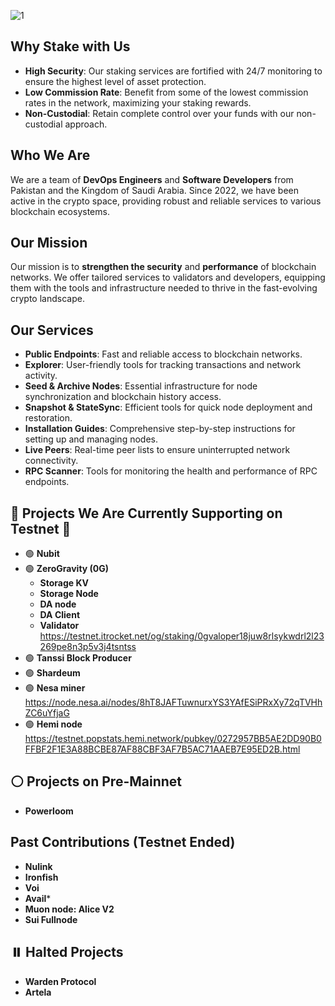 ![1](https://i.ibb.co/4pqGkjS/1.png)
##
## Why Stake with Us

- **High Security**: Our staking services are fortified with 24/7 monitoring to ensure the highest level of asset protection.
- **Low Commission Rate**: Benefit from some of the lowest commission rates in the network, maximizing your staking rewards.
- **Non-Custodial**: Retain complete control over your funds with our non-custodial approach.

## Who We Are

We are a team of **DevOps Engineers** and **Software Developers** from Pakistan and the Kingdom of Saudi Arabia. Since 2022, we have been active in the crypto space, providing robust and reliable services to various blockchain ecosystems.

## Our Mission

Our mission is to **strengthen the security** and **performance** of blockchain networks. We offer tailored services to validators and developers, equipping them with the tools and infrastructure needed to thrive in the fast-evolving crypto landscape.

## Our Services

- **Public Endpoints**: Fast and reliable access to blockchain networks.
- **Explorer**: User-friendly tools for tracking transactions and network activity.
- **Seed & Archive Nodes**: Essential infrastructure for node synchronization and blockchain history access.
- **Snapshot & StateSync**: Efficient tools for quick node deployment and restoration.
- **Installation Guides**: Comprehensive step-by-step instructions for setting up and managing nodes.
- **Live Peers**: Real-time peer lists to ensure uninterrupted network connectivity.
- **RPC Scanner**: Tools for monitoring the health and performance of RPC endpoints.


## 🌟 Projects We Are Currently Supporting on Testnet 🌟

- 🟢 **Nubit**
- 🟢 **ZeroGravity (0G)**
  - **Storage KV**
  - **Storage Node**
  - **DA node**
  - **DA Client**
  - **Validator** https://testnet.itrocket.net/og/staking/0gvaloper18juw8rlsykwdrl2l23269pe8n3p5v3j4tsntss
- 🟢 **Tanssi Block Producer**
- 🟢 **Shardeum**
- 🟢 **Nesa miner** https://node.nesa.ai/nodes/8hT8JAFTuwnurxYS3YAfESiPRxXy72qTVHhZC6uYfjaG
- 🟢 **Hemi node** https://testnet.popstats.hemi.network/pubkey/0272957BB5AE2DD90B0FFBF2F1E3A88BCBE87AF88CBF3AF7B5AC71AAEB7E95ED2B.html

## ⚪️ Projects on Pre-Mainnet

- **Powerloom**

## Past Contributions (Testnet Ended)
- **Nulink**
- **Ironfish**
- **Voi**
- **Avail***
- **Muon node: Alice V2**
- **Sui Fullnode**
  
## ⏸️ Halted Projects

- **Warden Protocol**
- **Artela**
